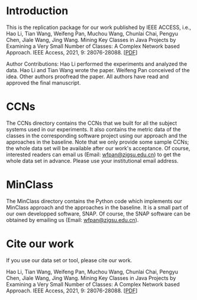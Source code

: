 # Introduction
This is the replication package for our work published by IEEE ACCESS, i.e., Hao Li, Tian Wang, Weifeng Pan, Muchou Wang, Chunlai Chai, Pengyu Chen, Jiale Wang, Jing Wang. Mining Key Classes in Java Projects by Examining a Very Small Number of Classes: A Complex Network based Approach. IEEE Access, 2021, 9: 28076-28088. [[PDF](https://ieeexplore.ieee.org/document/9351963)]

Author Contributions: Hao Li performed the experiments and analyzed the data. Hao Li and Tian Wang wrote the paper. Weifeng Pan conceived of the idea. Other authors proofread the paper. All authors have read and approved the final manuscript.

# CCNs
The CCNs directory contains the CCNs that we built for all the subject systems used in our experiments. It also contains the metric data of the classes in the corresponding software project using our approach and the approaches in the baseline. Note that we only provide some sample CCNs; the whole data set will be available after our work's acceptance. Of course, interested readers can email us (Email: wfpan@zjgsu.edu.cn) to get the whole data set in advance. Please use your institutional email address.

# MinClass
The MinClass directory contains the Python code which implements our MinClass approach and the approaches in the baseline. It is a small part of our own developped software, SNAP. Of course, the SNAP software can be obtained by emailing us (Email: wfpan@zjgsu.edu.cn).

# Cite our work
If you use our data set or tool, please cite our work.

Hao Li, Tian Wang, Weifeng Pan, Muchou Wang, Chunlai Chai, Pengyu Chen, Jiale Wang, Jing Wang. Mining Key Classes in Java Projects by Examining a Very Small Number of Classes: A Complex Network based Approach. IEEE Access, 2021, 9: 28076-28088. [[PDF](https://ieeexplore.ieee.org/document/9351963)]
